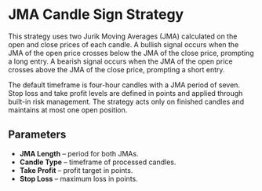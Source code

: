 # JMA Candle Sign Strategy

This strategy uses two Jurik Moving Averages (JMA) calculated on the open and close prices of each candle. A bullish signal occurs when the JMA of the open price crosses below the JMA of the close price, prompting a long entry. A bearish signal occurs when the JMA of the open price crosses above the JMA of the close price, prompting a short entry.

The default timeframe is four-hour candles with a JMA period of seven. Stop loss and take profit levels are defined in points and applied through built-in risk management. The strategy acts only on finished candles and maintains at most one open position.

## Parameters
- **JMA Length** – period for both JMAs.
- **Candle Type** – timeframe of processed candles.
- **Take Profit** – profit target in points.
- **Stop Loss** – maximum loss in points.
